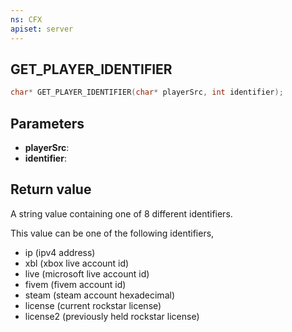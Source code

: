 ```yaml
---
ns: CFX
apiset: server
---
```

## GET_PLAYER_IDENTIFIER

```c
char* GET_PLAYER_IDENTIFIER(char* playerSrc, int identifier);
```


## Parameters
* **playerSrc**: 
* **identifier**: 

## Return value
A string value containing one of 8 different identifiers.

This value can be one of the following identifiers,
- ip (ipv4 address)
- xbl (xbox live account id)
- live (microsoft live account id)
- fivem (fivem account id)
- steam (steam account hexadecimal)
- license (current rockstar license)
- license2 (previously held rockstar license)
